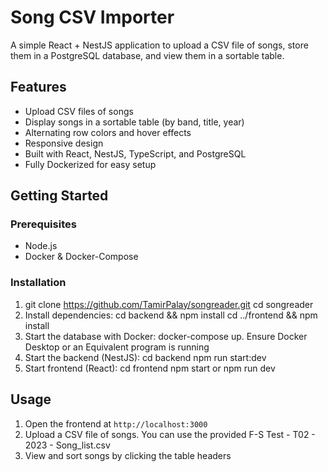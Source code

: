 # Song CSV Importer

A simple React + NestJS application to upload a CSV file of songs, store them in a PostgreSQL database, and view them in a sortable table.

## Features
- Upload CSV files of songs
- Display songs in a sortable table (by band, title, year)
- Alternating row colors and hover effects
- Responsive design
- Built with React, NestJS, TypeScript, and PostgreSQL
- Fully Dockerized for easy setup
  
## Getting Started

### Prerequisites
- Node.js
- Docker & Docker-Compose

### Installation
1. git clone https://github.com/TamirPalay/songreader.git
      cd songreader
2. Install dependencies:
     cd backend && npm install
     cd ../frontend && npm install
3. Start the database with Docker:
      docker-compose up. Ensure Docker Desktop or an Equivalent program is running
4. Start the backend (NestJS):
    cd backend
    npm run start:dev
5. Start frontend (React):
    cd frontend
    npm start or npm run dev

## Usage
1. Open the frontend at `http://localhost:3000`
2. Upload a CSV file of songs. You can use the provided F-S Test - T02 - 2023 - Song_list.csv
3. View and sort songs by clicking the table headers

